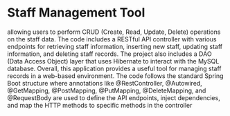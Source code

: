 # Staff Management Tool
allowing users to perform CRUD (Create, Read, Update, Delete) operations on the staff data. The code includes a RESTful API controller with various endpoints for retrieving staff information, inserting new staff, updating staff information, and deleting staff records. The project also includes a DAO (Data Access Object) layer that uses Hibernate to interact with the MySQL database. Overall, this application provides a useful tool for managing staff records in a web-based environment.
The code follows the standard Spring Boot structure where annotations like @RestController, @Autowired, @GetMapping, @PostMapping, @PutMapping, @DeleteMapping, and @RequestBody are used to define the API endpoints, inject dependencies, and map the HTTP methods to specific methods in the controller
